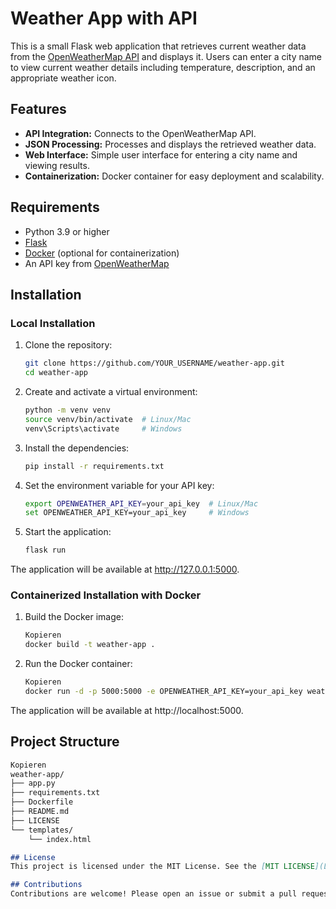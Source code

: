 # Weather App with API

This is a small Flask web application that retrieves current weather data from the [OpenWeatherMap API](https://openweathermap.org/) and displays it. Users can enter a city name to view current weather details including temperature, description, and an appropriate weather icon.

## Features

- **API Integration:** Connects to the OpenWeatherMap API.
- **JSON Processing:** Processes and displays the retrieved weather data.
- **Web Interface:** Simple user interface for entering a city name and viewing results.
- **Containerization:** Docker container for easy deployment and scalability.

## Requirements

- Python 3.9 or higher
- [Flask](https://flask.palletsprojects.com/)
- [Docker](https://www.docker.com/) (optional for containerization)
- An API key from [OpenWeatherMap](https://openweathermap.org/appid)

## Installation

### Local Installation

1. Clone the repository:
    ```bash
    git clone https://github.com/YOUR_USERNAME/weather-app.git
    cd weather-app

2. Create and activate a virtual environment:
    ```bash
    python -m venv venv
    source venv/bin/activate  # Linux/Mac
    venv\Scripts\activate     # Windows


3. Install the dependencies:
    ```bash
    pip install -r requirements.txt

4. Set the environment variable for your API key:
    ```bash
    export OPENWEATHER_API_KEY=your_api_key  # Linux/Mac
    set OPENWEATHER_API_KEY=your_api_key     # Windows

5. Start the application:
    ```bash
    flask run

The application will be available at http://127.0.0.1:5000.

### Containerized Installation with Docker
1. Build the Docker image:
    ```bash
    Kopieren
    docker build -t weather-app .
   
2. Run the Docker container:
    ```bash
    Kopieren
    docker run -d -p 5000:5000 -e OPENWEATHER_API_KEY=your_api_key weather-app

The application will be available at http://localhost:5000.

## Project Structure
```markdown
Kopieren
weather-app/
├── app.py
├── requirements.txt
├── Dockerfile
├── README.md
├── LICENSE
└── templates/
    └── index.html

## License
This project is licensed under the MIT License. See the [MIT LICENSE](LICENSE) file for details.

## Contributions
Contributions are welcome! Please open an issue or submit a pull request if you have any suggestions or bug fixes.
